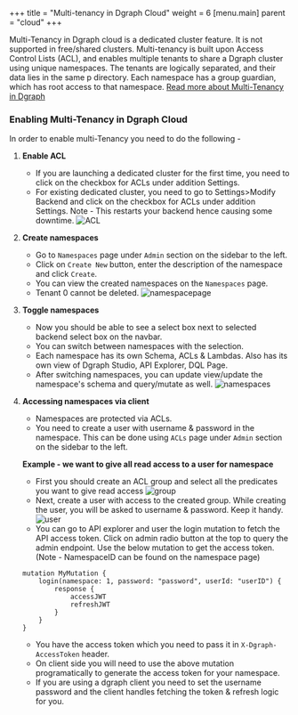 +++
title = "Multi-tenancy in Dgraph Cloud"
weight = 6
[menu.main]
    parent = "cloud"
+++

Multi-Tenancy in Dgraph cloud is a dedicated cluster feature. It is not supported in free/shared clusters. Multi-tenancy is built upon Access Control Lists (ACL), and enables multiple tenants to share a Dgraph cluster using unique namespaces. The tenants are logically separated, and their data lies in the same p directory. Each namespace has a group guardian, which has root access to that namespace. [Read more about Multi-Tenancy in Dgraph]("https://dgraph.io/docs/enterprise-features/multitenancy/")

### Enabling Multi-Tenancy in Dgraph Cloud
In order to enable multi-Tenancy you need to do the following - 

1. **Enable ACL**
    - If you are launching a dedicated cluster for the first time, you need to click on the checkbox for ACLs under addition Settings.
    - For existing dedicated cluster, you need to go to Settings>Modify Backend and click on the checkbox for ACLs under addition Settings. Note - This restarts your backend hence causing some downtime. 
    ![ACL](/images/multitenancy/acl.png)

2. **Create namespaces**
    - Go to `Namespaces` page under `Admin` section on the sidebar to the left.
    - Click on `Create New` button, enter the description of the namespace and click `Create`.
    - You can view the created namespaces on the `Namespaces` page.
    - Tenant 0 cannot be deleted.
    ![namespacepage](/images/multitenancy/namespacepage.png)

3. **Toggle namespaces**
    - Now you should be able to see a select box next to selected backend select box on the navbar.
    - You can switch between namespaces with the selection.
    - Each namespace has its own Schema, ACLs & Lambdas. Also has its own view of Dgraph Studio, API Explorer, DQL Page.
    - After switching namespaces, you can update view/update the namespace's schema and query/mutate as well.
    ![namespaces](/images/multitenancy/namespaces.png)

4. **Accessing namespaces via client**
    - Namespaces are protected via ACLs. 
    - You need to create a user with username & password in the namespace. This can be done using `ACLs` page under `Admin` section on the sidebar to the left.


   **Example - we want to give all read access to a user for namespace**
    - First you should create an ACL group and select all the predicates you want to give read access
    ![group](/images/multitenancy/group.png)
    - Next, create a user with access to the created group. While creating the user, you will be asked to username & password. Keep it handy.
    ![user](/images/multitenancy/user.png)
    - You can go to API explorer and user the login mutation to fetch the API access token. Click on admin radio button at the top to query the admin endpoint. Use the below mutation to get the access token.
    (Note - NamespaceID can be found on the namespace page)
    ```
    mutation MyMutation {
        login(namespace: 1, password: "password", userId: "userID") {
            response {
                accessJWT
                refreshJWT
            }
        }
    }

    ```
    

    - You have the access token which you need to pass it in `X-Dgraph-AccessToken` header.
    - On client side you will need to use the above mutation programatically to generate the access token for your namespace. 
    - If you are using a dgraph client you need to set the username password and the client handles fetching the token & refresh logic for you.

    

